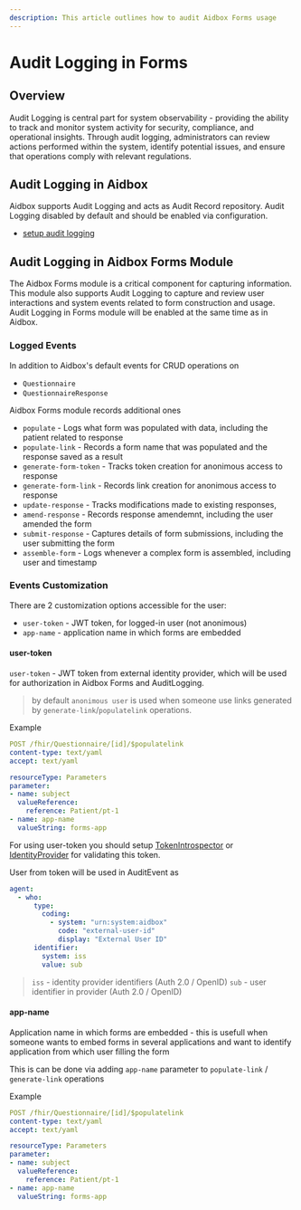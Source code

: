 ```yaml
---
description: This article outlines how to audit Aidbox Forms usage
---
```


# Audit Logging in Forms

## Overview

Audit Logging is central part for system observability - providing the ability to track and monitor system activity for security, compliance, and operational insights. Through audit logging, administrators can review actions performed within the system, identify potential issues, and ensure that operations comply with relevant regulations.

## Audit Logging in Aidbox

Aidbox supports Audit Logging and acts as Audit Record repository. Audit Logging disabled by default and should be enabled via configuration.

* [setup audit logging](../../tutorials/security-access-control-tutorials/how-to-configure-audit-log.md)

## Audit Logging in Aidbox Forms Module

The Aidbox Forms module is a critical component for capturing information. This module also supports Audit Logging to capture and review user interactions and system events related to form construction and usage. Audit Logging in Forms module will be enabled at the same time as in Aidbox.

### Logged Events

In addition to Aidbox's default events for CRUD operations on

* `Questionnaire`
* `QuestionnaireResponse`

Aidbox Forms module records additional ones

* `populate` - Logs what form was populated with data, including the patient related to response
* `populate-link` - Records a form name that was populated and the response saved as a result
* `generate-form-token` - Tracks token creation for anonimous access to response
* `generate-form-link` - Records link creation for anonimous access to response
* `update-response` - Tracks modifications made to existing responses,
* `amend-response` - Records response amendemnt, including the user amended the form
* `submit-response` - Captures details of form submissions, including the user submitting the form
* `assemble-form` - Logs whenever a complex form is assembled, including user and timestamp

### Events Customization

There are 2 customization options accessible for the user:

* `user-token` - JWT token, for logged-in user (not anonimous)
* `app-name` - application name in which forms are embedded

#### user-token

`user-token` - JWT token from external identity provider, which will be used for authorization in Aidbox Forms and AuditLogging.

> by default `anonimous user` is used when someone use links generated by `generate-link`/`populatelink` operations.

Example

```yaml
POST /fhir/Questionnaire/[id]/$populatelink
content-type: text/yaml
accept: text/yaml

resourceType: Parameters
parameter:
- name: subject
  valueReference:
    reference: Patient/pt-1
- name: app-name
  valueString: forms-app
```

For using user-token you should setup [TokenIntrospector](../../modules-1/security-and-access-control/how-to-guides/token-introspection/README.md) or [IdentityProvider](../security-and-access-control/set-up-external-identity-provider/README.md) for validating this token.

User from token will be used in AuditEvent as

```yaml
agent:
  - who:
      type:
        coding:
          - system: "urn:system:aidbox"
            code: "external-user-id"
            display: "External User ID"
      identifier:
        system: iss
        value: sub
```

> `iss` - identity provider identifiers (Auth 2.0 / OpenID) `sub` - user identifier in provider (Auth 2.0 / OpenID)

#### app-name

Application name in which forms are embedded - this is usefull when someone wants to embed forms in several applications and want to identify application from which user filling the form

This is can be done via adding `app-name` parameter to `populate-link` / `generate-link` operations

Example

```yaml
POST /fhir/Questionnaire/[id]/$populatelink
content-type: text/yaml
accept: text/yaml

resourceType: Parameters
parameter:
- name: subject
  valueReference:
    reference: Patient/pt-1
- name: app-name
  valueString: forms-app
```
